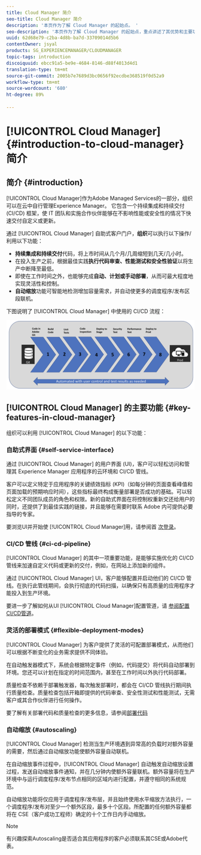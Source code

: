 ```yaml
---
title: Cloud Manager 简介
seo-title: Cloud Manager 简介
description: '本页作为了解 Cloud Manager 的起始点。 '
seo-description: '本页作为了解 Cloud Manager 的起始点，重点讲述了其优势和主要功能。 '
uuid: 62d68e79-c2ba-4d8b-ba7d-33709014d5b6
contentOwner: jsyal
products: SG_EXPERIENCEMANAGER/CLOUDMANAGER
topic-tags: introduction
discoiquuid: ebcc91a5-be9e-4684-8146-d88f4013d4d1
translation-type: tm+mt
source-git-commit: 2005b7e7689d3bc0656f92ecdbe368519f0d52a9
workflow-type: tm+mt
source-wordcount: '680'
ht-degree: 89%

---
```



# [!UICONTROL Cloud Manager]{#introduction-to-cloud-manager} 简介

## 简介 {#introduction}

[!UICONTROL Cloud Manager]作为Adobe Managed Services的一部分，组织可以在云中自行管理Experience Manager。 它包含一个持续集成和持续交付 (CI/CD) 框架，使 IT 团队和实施合作伙伴能够在不影响性能或安全性的情况下快速交付自定义或更新。

通过 [!UICONTROL Cloud Manager] 自助式客户门户，**组织**&#x200B;可以执行以下操作/利用以下功能：

* **持续集成和持续交付**&#x200B;代码，将上市时间从几个月/几周缩短到几天/几小时。
* 在投入生产之前，根据最佳实践&#x200B;**执行代码审查、性能测试和安全性验证**&#x200B;以将生产中断降至最低。
* 即使在工作时间之外，也能够完成&#x200B;**自动、计划或手动部署**，从而可最大程度地实现灵活性和控制。
* **自动缩放**&#x200B;功能可智能地检测增加容量需求，并自动使更多的调度程序/发布区段联机。

下图说明了 [!UICONTROL Cloud Manager] 中使用的 CI/CD 流程：

![](assets/screen_shot_2018-05-12at73843pm.png)

## [!UICONTROL Cloud Manager] 的主要功能 {#key-features-in-cloud-manager}

组织可以利用 [!UICONTROL Cloud Manager] 的以下功能：

### 自助式界面 {#self-service-interface}

通过 [!UICONTROL Cloud Manager] 的用户界面 (UI)，客户可以轻松访问和管理其 Experience Manager 应用程序的云环境和 CI/CD 管线。

客户可以定义特定于应用程序的关键绩效指标 (KPI)（如每分钟的页面查看峰值和页面加载的预期响应时间），这些指标最终构成衡量部署是否成功的基础。可以轻松定义不同团队成员的角色和权限。新的自助式界面在将控制权重新交还给用户的同时，还提供了到最佳实践的链接，并且能够在需要时联系 Adobe 内可提供必要指导的专家。

要浏览UI并开始使 [!UICONTROL Cloud Manager]用，请参阅首 [次登录](https://helpx.adobe.com/experience-manager/cloud-manager/using/first-time-login.html)。

### CI/CD 管线 {#ci-cd-pipeline}

[!UICONTROL Cloud Manager] 的其中一项重要功能，是能够实施优化的 CI/CD 管线来加速自定义代码或更新的交付，例如，在网站上添加新的组件。

通过 [!UICONTROL Cloud Manager] UI，客户能够配置并启动他们的 CI/CD 管线。在执行此管线期间，会执行彻底的代码扫描，以确保只有高质量的应用程序才能投入到生产环境。

要进一步了解如何从UI [!UICONTROL Cloud Manager]配置管道，请 [参阅配置CI/CD管道](https://helpx.adobe.com/experience-manager/cloud-manager/using/configuring-pipeline.html)。

### 灵活的部署模式 {#flexible-deployment-modes}

[!UICONTROL Cloud Manager] 为客户提供了灵活的可配置部署模式，从而他们可以根据不断变化的业务需求提供不同体验。

在自动触发器模式下，系统会根据特定事件（例如，代码提交）将代码自动部署到环境。您还可以计划在指定的时间范围内，甚至在工作时间以外执行代码部署。

质量检查不依赖于部署触发器，每次触发部署时，都会在 CI/CD 管线执行期间执行质量检查。质量检查包括开箱即提供的代码审查、安全性测试和性能测试，无需客户或其合作伙伴进行任何操作。

要了解有关部署代码和质量检查的更多信息，请参阅[部署代码](deploying-code.md)

### 自动缩放 {#autoscaling}

[!UICONTROL Cloud Manager] 检测当生产环境遇到异常高的负载时对额外容量的需要，然后通过自动缩放功能使额外容量自动联机。

在自动缩放事件过程中，[!UICONTROL Cloud Manager] 自动触发自动缩放设置过程，发送自动缩放事件通知，并在几分钟内使额外容量联机。额外容量将在生产环境中与运行调度程序/发布节点相同的区域内进行配置，并遵守相同的系统规范。

自动缩放功能将仅应用于调度程序/发布层，并且始终使用水平缩放方法执行，一个调度程序/发布对至少一个额外区段，最多十个区段。所配置的任何额外容量都将在 CSE（客户成功工程师）确定的十个工作日内手动缩放。

>[!NOTE]
>有兴趣探索Autoscaling是否适合其应用程序的客户必须联系其CSE或Adobe代表。
